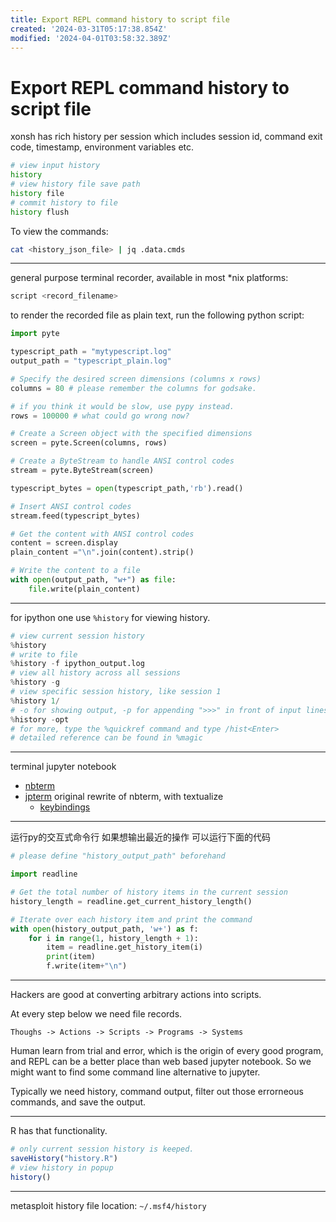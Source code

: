 ```yaml
---
title: Export REPL command history to script file
created: '2024-03-31T05:17:38.854Z'
modified: '2024-04-01T03:58:32.389Z'
---
```


# Export REPL command history to script file

xonsh has rich history per session which includes session id, command exit code, timestamp, environment variables etc.

```bash
# view input history
history
# view history file save path
history file
# commit history to file
history flush
```

To view the commands:
```bash
cat <history_json_file> | jq .data.cmds
```

---

general purpose terminal recorder, available in most *nix platforms:

```bash
script <record_filename>
```

to render the recorded file as plain text, run the following python script:

```python
import pyte

typescript_path = "mytypescript.log"
output_path = "typescript_plain.log"

# Specify the desired screen dimensions (columns x rows)
columns = 80 # please remember the columns for godsake.

# if you think it would be slow, use pypy instead.
rows = 100000 # what could go wrong now?

# Create a Screen object with the specified dimensions
screen = pyte.Screen(columns, rows)

# Create a ByteStream to handle ANSI control codes
stream = pyte.ByteStream(screen)

typescript_bytes = open(typescript_path,'rb').read()

# Insert ANSI control codes
stream.feed(typescript_bytes)

# Get the content with ANSI control codes
content = screen.display
plain_content ="\n".join(content).strip()

# Write the content to a file
with open(output_path, "w+") as file:
    file.write(plain_content)
```

---

for ipython one use `%history` for viewing history.

```python
# view current session history
%history
# write to file
%history -f ipython_output.log
# view all history across all sessions
%history -g
# view specific session history, like session 1
%history 1/
# -o for showing output, -p for appending ">>>" in front of input lines, -t for translating magic functions into valid python code
%history -opt
# for more, type the %quickref command and type /hist<Enter>
# detailed reference can be found in %magic
```

---

terminal jupyter notebook

- [nbterm](https://github.com/davidbrochart/nbterm)
- [jpterm](https://github.com/davidbrochart/jpterm) original rewrite of nbterm, with textualize
  - [keybindings]()

---

运行py的交互式命令行 如果想输出最近的操作 可以运行下面的代码

```python
# please define "history_output_path" beforehand

import readline

# Get the total number of history items in the current session
history_length = readline.get_current_history_length()

# Iterate over each history item and print the command
with open(history_output_path, 'w+') as f:
    for i in range(1, history_length + 1):
        item = readline.get_history_item(i)
        print(item)
        f.write(item+"\n")

```
---

Hackers are good at converting arbitrary actions into scripts.

At every step below we need file records.

```
Thoughs -> Actions -> Scripts -> Programs -> Systems
```

Human learn from trial and error, which is the origin of every good program, and REPL can be a better place than web based jupyter notebook. So we might want to find some command line alternative to jupyter.

Typically we need history, command output, filter out those errorneous commands, and save the output.

---

R has that functionality.

```r
# only current session history is keeped.
saveHistory("history.R")
# view history in popup
history()
```

---

metasploit history file location: `~/.msf4/history`

